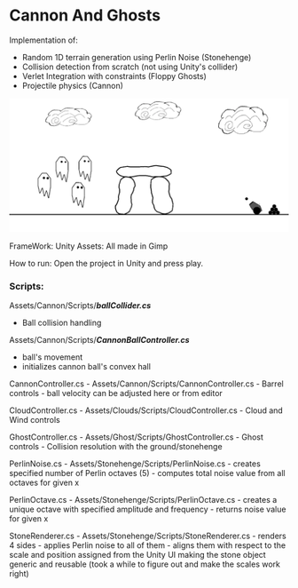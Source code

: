 # Cannon And Ghosts

Implementation of:
  - Random 1D terrain generation using Perlin Noise (Stonehenge)
  - Collision detection from scratch (not using Unity's collider)
  - Verlet Integration with constraints (Floppy Ghosts)
  - Projectile physics (Cannon)

  <img src="sample.gif?raw=true"/>

FrameWork: Unity
Assets: All made in Gimp

How to run: Open the project in Unity and press play.

### Scripts:

Assets/Cannon/Scripts/***ballCollider.cs***
 - Ball collision handling

Assets/Cannon/Scripts/***CannonBallController.cs***
 - ball's movement
 - initializes cannon ball's convex hall

CannonController.cs - Assets/Cannon/Scripts/CannonController.cs
	- Barrel controls 
	- ball velocity can be adjusted here or from editor

CloudController.cs - Assets/Clouds/Scripts/CloudController.cs
	- Cloud and Wind controls

GhostController.cs - Assets/Ghost/Scripts/GhostController.cs
	- Ghost controls
	- Collision resolution with the ground/stonehenge

PerlinNoise.cs - Assets/Stonehenge/Scripts/PerlinNoise.cs
	- creates specified number of Perlin octaves (5)
	- computes total noise value from all octaves for given x

PerlinOctave.cs - Assets/Stonehenge/Scripts/PerlinOctave.cs
	- creates a unique octave with specified amplitude and frequency
	- returns noise value for given x

StoneRenderer.cs - Assets/Stonehenge/Scripts/StoneRenderer.cs
	- renders 4 sides
	- applies Perlin noise to all of them
	- aligns them with respect to the scale and position assigned from the Unity UI
		making the stone object generic and reusable (took a while to figure out and make the scales work right)
